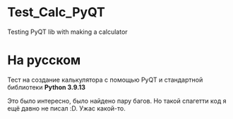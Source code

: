 # Test_Calc_PyQT
 Testing PyQT lib with making a calculator
# На русском
Тест на создание калькулятора с помощью PyQT и стандартной библиотеки **Python 3.9.13**

Это было интересно, было найдено пару багов. Но такой спагетти код я ещё давно не писал :D. Ужас какой-то.